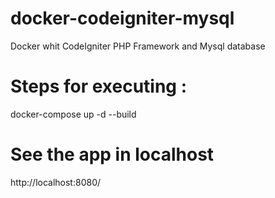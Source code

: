 # docker-codeigniter-mysql

Docker whit CodeIgniter PHP Framework and Mysql database

# Steps for executing :

docker-compose up -d --build

# See the app in localhost

http://localhost:8080/
